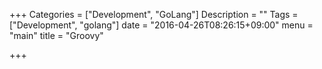 +++
Categories = ["Development", "GoLang"]
Description = ""
Tags = ["Development", "golang"]
date = "2016-04-26T08:26:15+09:00"
menu = "main"
title = "Groovy"

+++

